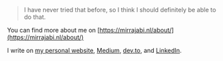 > I have never tried that before, so I think I should definitely be able to do that.

You can find more about me on [https://mirrajabi.nl/about/](https://mirrajabi.nl/about/)

I write on [my personal website](https://mirrajabi.nl), [Medium](https://medium.com/@mirrajabi), [dev.to](https://dev.to/mirrajabi), and [LinkedIn](https://www.linkedin.com/in/madmirrajabi/).
